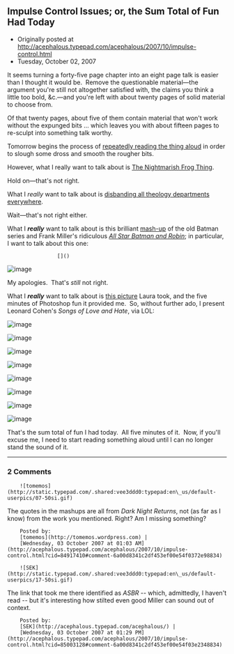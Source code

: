 ## Impulse Control Issues; or, the Sum Total of Fun Had Today

 * Originally posted at http://acephalous.typepad.com/acephalous/2007/10/impulse-control.html
 * Tuesday, October 02, 2007



It seems turning a forty-five page chapter into an eight page talk is easier than I thought it would be.  Remove the questionable material—the argument you're still not altogether satisfied with, the claims you think a little too bold, &c.—and you're left with about twenty pages of solid material to choose from.  

Of that twenty pages, about five of them contain material that won't work without the expunged bits ... which leaves you with about fifteen pages to re-sculpt into something talk worthy.  

Tomorrow begins the process of [repeatedly reading the thing aloud](http://acephalous.typepad.com/acephalous/2007/01/painstakingly\_c.html) in order to slough some dross and smooth the rougher bits.  

However, what I really want to talk about is [The Nightmarish Frog Thing](http://www.progressiveruin.com/2007\_09\_23\_archive.html#2874922224739409073).  

Hold on—that's not right.  

What I _really_ want to talk about is [disbanding all theology departments everywhere](http://itself.wordpress.com/2007/10/02/theology-in-the-university/#comment-1694).  

Wait—that's not right either.  

What I _**really**_ want to talk about is this brilliant [mash-up](http://www.beaucoupkevin.com/2007/10/josh-started-it-and-then-it-was-all.html) of the old Batman series and Frank Miller's ridiculous [_All Star Batman and Robin_](http://en.wikipedia.org/wiki/All\_Star\_Batman\_and\_Robin); in particular, I want to talk about this one:

		

					[]()
			

				
![image](http://acephalous.typepad.com/photos/uncategorized/2007/10/02/millerbatman.jpg)

My apologies.  That's _still_ not right.  

What I 
_**really**_
 want to talk about is [this picture](http://allordinary2.blogspot.com/2007/10/lucky-we-kept-all-those-records.html) Laura took, and the five minutes of Photoshop fun it provided me.  So, without further ado, I present Leonard Cohen's _Songs of Love and Hate_, via LOL:

![image](http://acephalous.typepad.com/cohencat.jpg)
  

![image](http://acephalous.typepad.com/cohencat3.jpg)
  

![image](http://acephalous.typepad.com/cohencat4.jpg)
  

![image](http://acephalous.typepad.com/cohencat5.jpg)
  

![image](http://acephalous.typepad.com/cohencat6.jpg)
  

![image](http://acephalous.typepad.com/cohencat7.jpg)
  

![image](http://acephalous.typepad.com/cohencat8.jpg)
  

![image](http://acephalous.typepad.com/cohencat9.jpg)
  

That's the sum total of fun I had today.  All five minutes of it.  Now, if you'll excuse me, I need to start reading something aloud until I can no longer stand the sound of it.

			

* * *

### 2 Comments 

		

                
[]()

	

		![tomemos](http://static.typepad.com/.shared:vee3ddd0:typepad:en\_us/default-userpics/07-50si.gif)
	

	

		

The quotes in the mashups are all from _Dark Night Returns_, not (as far as I know) from the work you mentioned.  Right?  Am I missing something?

	

		Posted by:
		[tomemos](http://tomemos.wordpress.com) |
		[Wednesday, 03 October 2007 at 01:03 AM](http://acephalous.typepad.com/acephalous/2007/10/impulse-control.html?cid=84917410#comment-6a00d8341c2df453ef00e54f0372e98834)

[]()

	

		![SEK](http://static.typepad.com/.shared:vee3ddd0:typepad:en\_us/default-userpics/17-50si.gif)
	

	

		

The link that took me there identified as _ASBR_ -- which, admittedly, I haven't read -- but it's interesting how stilted even good Miller can sound out of context.  

	

		Posted by:
		[SEK](http://acephalous.typepad.com/acephalous/) |
		[Wednesday, 03 October 2007 at 01:29 PM](http://acephalous.typepad.com/acephalous/2007/10/impulse-control.html?cid=85003128#comment-6a00d8341c2df453ef00e54f03e2348834)

		

        
